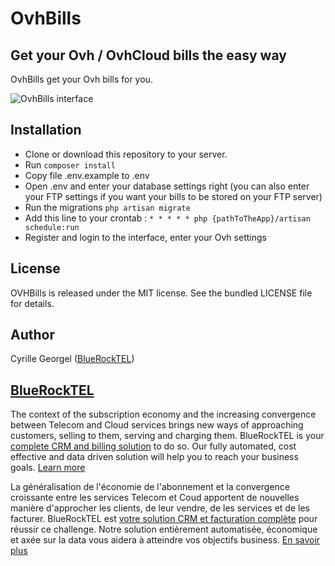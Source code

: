 # OvhBills

## Get your Ovh / OvhCloud bills the easy way

OvhBills get your Ovh bills for you.

![OvhBills interface](https://fr.bluerocktel.com/wp-content/uploads/2019/10/ovhbills-1024x806.png)

## Installation

* Clone or download this repository to your server.
* Run ```composer install```
* Copy file .env.example to .env
* Open .env and enter your database settings right (you can also enter your FTP settings if you want your bills to be stored on your FTP server)
* Run the migrations ```php artisan migrate```
* Add this line to your crontab : ```* * * * * php {pathToTheApp}/artisan schedule:run```
* Register and login to the interface, enter your Ovh settings

## License

OVHBills is released under the MIT license.
See the bundled LICENSE file for details.

## Author

Cyrille Georgel ([BlueRockTEL](https://bluerocktel.com))


## [BlueRockTEL](https://bluerocktel.com)

The context of the subscription economy and the increasing convergence between Telecom and Cloud services brings new ways of approaching customers, selling to them, serving and charging them. BlueRockTEL is your [complete CRM and billing solution](https://en.bluerocktel.com) to do so. Our fully automated, cost effective and data driven solution will help you to reach your business goals. [Learn more](https://en.bluerocktel.com)

La généralisation de l'économie de l'abonnement et la convergence croissante entre les services Telecom et Coud apportent de nouvelles manière d'approcher les clients, de leur vendre, de les services et de les facturer. BlueRockTEL est [votre solution CRM et facturation complète](https://fr.bluerocktel.com) pour réussir ce challenge. Notre solution entièrement automatisée, économique et axée sur la data vous aidera à atteindre vos objectifs business. [En savoir plus](https://fr.bluerocktel.com)
